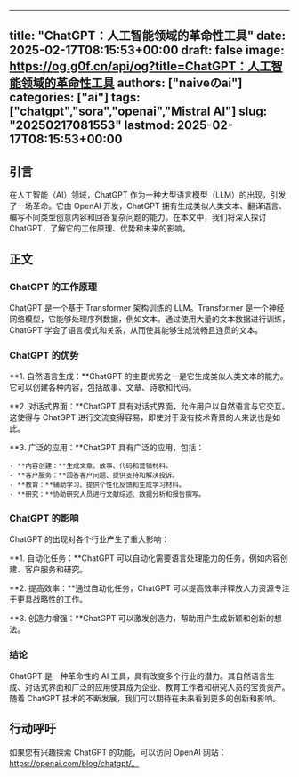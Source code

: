 
---
title: "ChatGPT：人工智能领域的革命性工具"
date: 2025-02-17T08:15:53+00:00
draft: false
image: https://og.g0f.cn/api/og?title=ChatGPT：人工智能领域的革命性工具
authors: ["naiveのai"]
categories: ["ai"]
tags: ["chatgpt","sora","openai","Mistral AI"]
slug: "20250217081553"
lastmod: 2025-02-17T08:15:53+00:00
---
## 引言

在人工智能（AI）领域，ChatGPT 作为一种大型语言模型（LLM）的出现，引发了一场革命。它由 OpenAI 开发，ChatGPT 拥有生成类似人类文本、翻译语言、编写不同类型创意内容和回答复杂问题的能力。在本文中，我们将深入探讨 ChatGPT，了解它的工作原理、优势和未来的影响。

## 正文

### ChatGPT 的工作原理

ChatGPT 是一个基于 Transformer 架构训练的 LLM。Transformer 是一个神经网络模型，它能够处理序列数据，例如文本。通过使用大量的文本数据进行训练，ChatGPT 学会了语言模式和关系，从而使其能够生成流畅且连贯的文本。

### ChatGPT 的优势

**1. 自然语言生成：**ChatGPT 的主要优势之一是它生成类似人类文本的能力。它可以创建各种内容，包括故事、文章、诗歌和代码。

**2. 对话式界面：**ChatGPT 具有对话式界面，允许用户以自然语言与它交互。这使得与 ChatGPT 进行交流变得容易，即使对于没有技术背景的人来说也是如此。

**3. 广泛的应用：**ChatGPT 具有广泛的应用，包括：

    - **内容创建：**生成文章、故事、代码和营销材料。
    - **客户服务：**回答客户问题、提供支持和解决投诉。
    - **教育：**辅助学习、提供个性化反馈和生成学习材料。
    - **研究：**协助研究人员进行文献综述、数据分析和报告撰写。

### ChatGPT 的影响

ChatGPT 的出现对各个行业产生了重大影响：

**1. 自动化任务：**ChatGPT 可以自动化需要语言处理能力的任务，例如内容创建、客户服务和研究。

**2. 提高效率：**通过自动化任务，ChatGPT 可以提高效率并释放人力资源专注于更具战略性的工作。

**3. 创造力增强：**ChatGPT 可以激发创造力，帮助用户生成新颖和创新的想法。

### 结论

ChatGPT 是一种革命性的 AI 工具，具有改变多个行业的潜力。其自然语言生成、对话式界面和广泛的应用使其成为企业、教育工作者和研究人员的宝贵资产。随着 ChatGPT 技术的不断发展，我们可以期待在未来看到更多的创新和影响。

## 行动呼吁

如果您有兴趣探索 ChatGPT 的功能，可以访问 OpenAI 网站：https://openai.com/blog/chatgpt/。